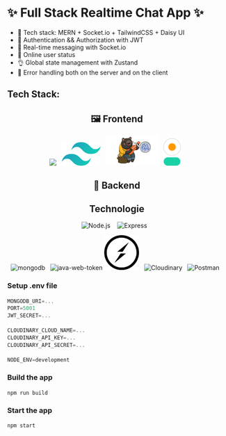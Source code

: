 # ✨ Full Stack Realtime Chat App ✨

- 🌟 Tech stack: MERN + Socket.io + TailwindCSS + Daisy UI
- 🎃 Authentication && Authorization with JWT
- 👾 Real-time messaging with Socket.io
- 🚀 Online user status
- 👌 Global state management with Zustand
- 🐞 Error handling both on the server and on the client

## Tech Stack:

<div align="center">

## 🖼️ Frontend

<img src="https://upload.wikimedia.org/wikipedia/commons/a/a7/React-icon.svg" width="70" />&nbsp;&nbsp;
<img src="frontend/public/tailwind.png" alt="tailwind" width="90"/>&nbsp;&nbsp;
<img src="frontend/public/zustand.png" alt="Zustand" width="120"/>&nbsp;&nbsp;
<img src="frontend/public/daisyui.png" alt="daisyui" width="40"/>&nbsp;&nbsp;

## 🔧 Backend

## Technologie

<img src="https://upload.wikimedia.org/wikipedia/commons/thumb/d/d9/Node.js_logo.svg/590px-Node.js_logo.svg.png" alt="Node.js" width="80"/> &nbsp;&nbsp;
<img src="https://img.icons8.com/?size=100&id=kg46nzoJrmTR&format=png&color=000000" alt="Express" width="80"/> &nbsp;&nbsp;

<img src="https://cdn.jsdelivr.net/gh/devicons/devicon@latest/icons/mongodb/mongodb-original-wordmark.svg" alt="mongodb" width="70"/>&nbsp;&nbsp; <img width="80" src="https://img.icons8.com/color/48/java-web-token.png" alt="java-web-token"/> <img src="frontend/public/socketio.png" alt="socketio" width="80"/>&nbsp;&nbsp; ![Cloudinary](https://img.shields.io/badge/Cloudinary-3448C5?style=for-the-badge&logo=cloudinary&logoColor=white)&nbsp;&nbsp; <img src="https://www.vectorlogo.zone/logos/getpostman/getpostman-icon.svg" alt="Postman" width="80"/>&nbsp;&nbsp;

</div>

### Setup .env file

```js
MONGODB_URI=...
PORT=5001
JWT_SECRET=...

CLOUDINARY_CLOUD_NAME=...
CLOUDINARY_API_KEY=...
CLOUDINARY_API_SECRET=...

NODE_ENV=development
```

### Build the app

```shell
npm run build
```

### Start the app

```shell
npm start
```

